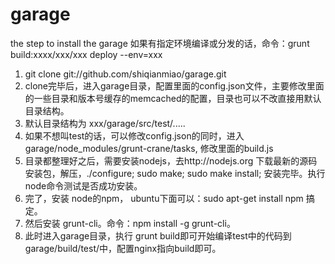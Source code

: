 garage
=======
the step to install the garage
如果有指定环境编译或分发的话，命令：grunt build:xxxx/xxx/xxx  deploy --env=xxx

1. git clone git://github.com/shiqianmiao/garage.git
2. clone完毕后，进入garage目录，配置里面的config.json文件，主要修改里面的一些目录和版本号缓存的memcached的配置，目录也可以不改直接用默认目录结构。
3. 默认目录结构为  xxx/garage/src/test/..... 
4. 如果不想叫test的话，可以修改config.json的同时，进入garage/node_modules/grunt-crane/tasks, 修改里面的build.js
5. 目录都整理好之后，需要安装nodejs，去http://nodejs.org 下载最新的源码安装包，解压，./configure; sudo make; sudo make install;     安装完毕。执行node命令测试是否成功安装。
6. 完了，安装 node的npm， ubuntu下面可以：sudo apt-get install npm 搞定。
7. 然后安装 grunt-cli。命令：npm install -g grunt-cli。
8. 此时进入garage目录，执行 grunt build即可开始编译test中的代码到  garage/build/test/中，配置nginx指向build即可。
